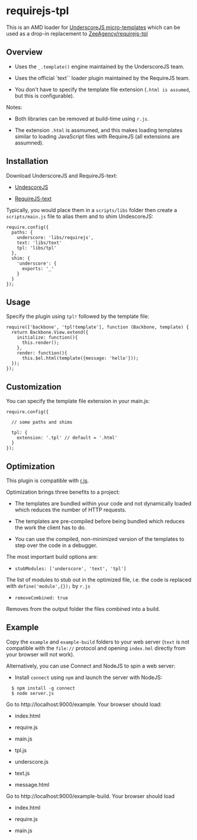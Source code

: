 requirejs-tpl
=============

This is an AMD loader for [UnderscoreJS micro-templates](http://underscorejs.org/#template) which can be used as a drop-in replacement to [ZeeAgency/requirejs-tpl](http://github.com/ZeeAgency/requirejs-tpl)


## Overview

- Uses the ``_.template()`` engine maintained by the UnderscoreJS team.

- Uses the official `text`` loader plugin maintained by the RequireJS team.

- You don't have to specify the template file extension (``.html is assumed``, but this is configurable).


Notes:

- Both libraries can be removed at build-time using ``r.js``.

- The extension ``.html`` is assmumed, and this makes loading templates similar to loading JavaScript files with RequireJS (all extensions are assumned).

## Installation

Download UnderscoreJS and RequireJS-text:

- [UndescoreJS](http://underscorejs.org)

- [RequireJS-text](http://requirejs.org/docs/download.html#text)

Typically, you would place them in a ``scripts/libs`` folder then create a ``scripts/main.js`` file to alias them and to shim UndescoreJS:

```
require.config({
  paths: {
    underscore: 'libs/requirejs',
    text: 'libs/text'
    tpl: 'libs/tpl'
  },
  shim: {
    'underscore': {
      exports: '_'
    }
  }
});
```

## Usage

Specify the plugin using ``tpl!`` followed by the template file:

```
require(['backbone', 'tpl!template'], function (Backbone, template) {
  return Backbone.View.extend({
    initialize: function(){
      this.render();
    },
    render: function(){
      this.$el.html(template({message: 'hello'}));
  });
});
```

## Customization

You can specify the template file extension in your main.js:

```
require.config({

  // some paths and shims

  tpl: {
    extension: '.tpl' // default = '.html'
  }
});
```

## Optimization

This plugin is compatible with [r.js](http://requirejs.org/docs/optimization.html).

Optimization brings three benefits to a project:

- The templates are bundled within your code and not dynamically loaded which reduces the number of HTTP requests.

- The templates are pre-compiled before being bundled which reduces the work the client has to do.

- You can use the compiled, non-minimized version of the templates to step over the code in a debugger.


The most important build options are:

- ``stubModules: ['underscore', 'text', 'tpl']``


The list of modules to stub out in the optimized file, i.e. the code is replaced with ``define('module',{});`` by ``r.js``

- ``removeCombined: true``

Removes from the output folder the files combined into a build.

## Example

Copy the ``example`` and ``example-build`` folders to your web server (``text`` is not compatible with the ``file://`` protocol and opening ``index.hml`` directly from your browser will not work).

Alternatively, you can use Connect and NodeJS to spin a web server:

- Install ``connect`` using ``npm`` and launch the server with NodeJS:

```
  $ npm install -g connect
  $ node server.js
```

Go to http://localhost:9000/example. Your browser should load:

- index.html

- require.js

- main.js

- tpl.js

- underscore.js

- text.js

- message.html

Go to http://localhost:9000/example-build. Your browser should load

- index.html

- require.js

- main.js







